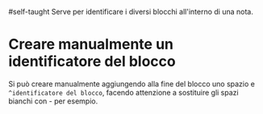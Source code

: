 #self-taught 
Serve per identificare i diversi blocchi all'interno di una nota.
# Creare manualmente un identificatore del blocco
Si può creare manualmente aggiungendo alla fine del blocco uno spazio e `^identificatore del blocco`, facendo attenzione a sostituire gli spazi bianchi con - per esempio.
